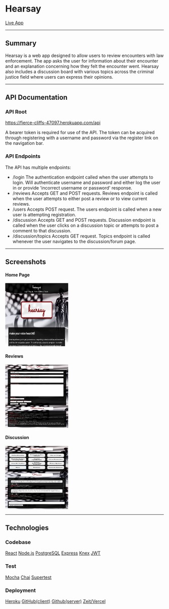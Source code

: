 # Hearsay 

[Live App](https://hearsay-app.rmac2289.now.sh/)

---
## Summary

Hearsay is a web app designed to allow users to review encounters with law enforcement. The app asks the user for information about their encounter and an explanation concerning how they felt the encounter went. Hearsay also includes a discussion board with various topics across the criminal justice field where users can express their opinions.

---

## API Documentation

### API Root 
https://fierce-cliffs-47097.herokuapp.com/api

A bearer token is required for use of the API. The token can be acquired through registering with a username and password via the register link on the navigation bar.

### API Endpoints

The API has multiple endpoints:
- /login
    The authentication endpoint called when the user attempts to login. Will authenticate
    username and password and either log the user in or provide 'incorrect username or password' response.
- /reviews
    Accepts GET and POST requests. Reviews endpoint is called when the user attempts to 
    either post a review or to view current reviews.
- /users
    Accepts POST request. The users endpoint is called when a new user is attempting registration. 
- /discussion
    Accepts GET and POST requests. Discussion endpoint is called when the user clicks on a discussion topic or attempts to post a comment to that discussion.
- /discussion/topics
    Accepts GET request. Topics endpoint is called whenever the user navigates to the discussion/forum page. 

---

## Screenshots
#### Home Page
<img src="./images/homepage.png" width="200" height="200" />

#### Reviews
<img src="./images/reviews.png" width="200" height="200" />

#### Discussion
<img src="./images/discussion.png" width="200" height="200" />


---

## Technologies

### Codebase
[React](https://reactjs.org/)
[Node.js](https://nodejs.org/en/)
[PostgreSQL](https://www.postgresql.org/)
[Express](https://expressjs.com/)
[Knex](http://knexjs.org/)
[JWT](https://jwt.io/)

### Test
[Mocha](https://mochajs.org/)
[Chai](https://www.chaijs.com/)
[Supertest](https://www.npmjs.com/package/supertest)

### Deployment
[Heroku](https://dashboard.heroku.com/)
[GitHub(client)](https://github.com/rmac2289/hearsay-app)
[Github(server)](https://github.com/rmac2289/hearsay-server)
[Zeit/Vercel](https://vercel.com)












